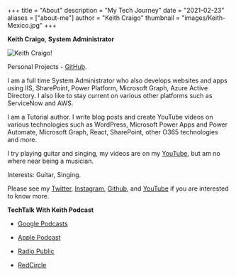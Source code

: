 +++
title = "About"
description = "My Tech Journey"
date = "2021-02-23"
aliases = ["about-me"]
author = "Keith Craigo"
thumbnail = "images/Keith-Mexico.jpg"
+++

**Keith Craigo**, **System Administrator**

![Keith Craigo!](/images/Keith-Mexico.png "Keith Craigo")

Personal Projects - [GitHub](https://github.com/kcraigo).

I am a full time System Administrator who also develops websites and apps using IIS, SharePoint, Power Platform, Microsoft Graph, Azure Active Directory. I also like to stay current on various other platforms such as ServiceNow and AWS.

I am a Tutorial author. I write blog posts and create YouTube videos on various technologies such as WordPress, Microsoft Power Apps and Power Automate, Microsoft Graph, React, SharePoint, other O365 technologies and more.

I try playing guitar and singing, my videos are on my [YouTube](http://www.youtube.com/c/WebDevByTheBay), but am no where near being a musician.

Interests:
Guitar, Singing. 


Please see my [Twitter](https://twitter.com/KeithCraigo), [Instagram](https://www.instagram.com/rodneykc/), [Github](https://github.com/kcraigo), and [YouTube](http://www.youtube.com/c/WebDevByTheBay) if you are interested to know more.

**TechTalk With Keith Podcast**

- [Google Podcasts](https://bit.ly/33hooaB)

- [Apple Podcast](https://apple.co/3pSA6A6)

- [Radio Public](https://bit.ly/3dKxqz0)

- [RedCircle](https://bit.ly/3DLN1J1)
